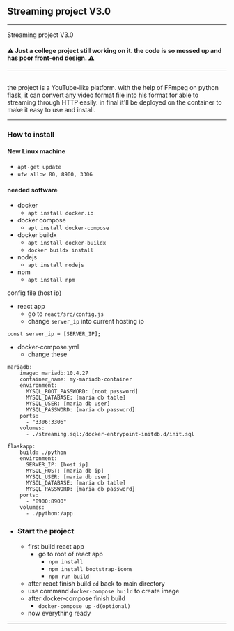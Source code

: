 ## Streaming project V3.0
--- 
Streaming project V3.0
<h4>
⚠ Just a college project still working on it.
the code is so messed up and has poor front-end design. ⚠
</h4>
<hr><br>
the project is a YouTube-like platform. with the help of FFmpeg on python flask, it can convert any video format file into hls format for able to streaming through HTTP easily.
in final it'll be deployed on the container to make it easy to use and install.

---

### How to install
#### New Linux machine
- `apt-get update`
- `ufw allow 80, 8900, 3306`

#### needed software
- docker
  - `apt install docker.io`
- docker compose
  - `apt install docker-compose`
- docker buildx
  - `apt install docker-buildx`
  - `docker buildx install`
- nodejs
  - `apt install nodejs`
- npm
  - `apt install npm`

config file (host ip)
- react app
  - go to `react/src/config.js`
  - change `server_ip` into current hosting ip

```
const server_ip = [SERVER_IP];
```

- docker-compose.yml
  - change these 
   
```
mariadb:
    image: mariadb:10.4.27
    container_name: my-mariadb-container
    environment:
      MYSQL_ROOT_PASSWORD: [root password]
      MYSQL_DATABASE: [maria db table]
      MYSQL_USER: [maria db user]
      MYSQL_PASSWORD: [maria db password]
    ports:
      - "3306:3306"
    volumes:
      - ./streaming.sql:/docker-entrypoint-initdb.d/init.sql
```

```
flaskapp:
    build: ./python
    environment:
      SERVER_IP: [host ip]
      MYSQL_HOST: [maria db ip]
      MYSQL_USER: [maria db user]
      MYSQL_DATABASE: [maria db table]
      MYSQL_PASSWORD: [maria db password]
    ports:
      - "8900:8900"
    volumes:
      - ./python:/app
```

- ### Start the project
	- first build react app
		- go to root of react app
			- `npm install`
			- `npm install bootstrap-icons` 
			- `npm run build`
	- after react finish build `cd` back to main directory
	- use command `docker-compose build` to create image
	- after docker-compose finish build 
		- `docker-compose up` `-d(optional)` 
	- now everything ready 

---

